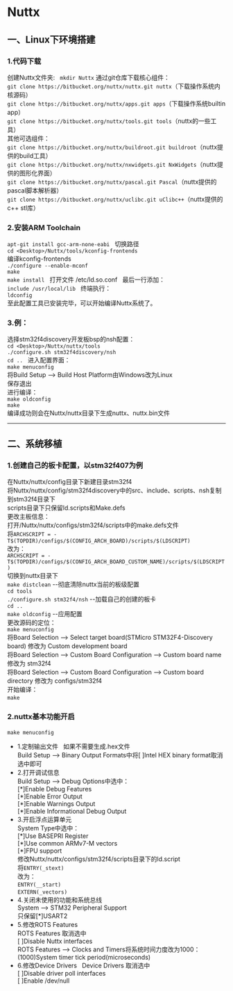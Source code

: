 # Nuttx #
## 一、Linux下环境搭建   
### 1.代码下载   
创建Nuttx文件夹:  
`mkdir Nuttx`
通过git仓库下载核心组件：  
`git clone https://bitbucket.org/nuttx/nuttx.git nuttx`（下载操作系统内核源码）  
`git clone https://bitbucket.org/nuttx/apps.git apps`（下载操作系统builtin app）  
`git clone https://bitbucket.org/nuttx/tools.git tools`（nuttx的一些工具）  
其他可选组件：  
`git clone https://bitbucket.org/nuttx/buildroot.git buildroot`（nuttx提供的build工具）  
`git clone https://bitbucket.org/nuttx/nxwidgets.git NxWidgets`（nuttx提供的图形化界面）  
`git clone https://bitbucket.org/nuttx/pascal.git Pascal`（nuttx提供的pascal脚本解析器）  
`git clone https://bitbucket.org/nuttx/uclibc.git uClibc++`（nuttx提供的c++ stl库）  
### 2.安装ARM Toolchain   
`apt-git install gcc-arm-none-eabi`  
切换路径  
`cd <Desktop>/Nuttx/tools/kconfig-frontends`  
编译kconfig-frontends  
`./configure --enable-mconf`  
`make`  
`make install`  
打开文件 /etc/ld.so.conf  
最后一行添加：    
`include /usr/local/lib`  
终端执行：  
`ldconfig`  
至此配置工具已安装完毕，可以开始编译Nuttx系统了。  
### 3.例：  
选择stm32f4discovery开发板bsp的nsh配置：  
`cd <Desktop>/Nuttx/nuttx/tools`  
`./configure.sh stm32f4discovery/nsh`  
`cd ..`  
进入配置界面：  
`make menuconfig`  
将Build Setup --> Build Host Platform由Windows改为Linux  
保存退出  
进行编译：  
`make oldconfig`  
`make`  
编译成功则会在Nuttx/nuttx目录下生成nuttx、nuttx.bin文件  

---    
## 二、系统移植   
### 1.创建自己的板卡配置，以stm32f407为例   
在Nuttx/nuttx/config目录下新建目录stm32f4  
将Nuttx/nuttx/config/stm32f4discovery中的src、include、scripts、nsh复制到stm32f4目录下  
scripts目录下只保留ld.scripts和Make.defs  
更改主板信息：  
打开/Nuttx/nuttx/configs/stm32f4/scripts中的make.defs文件  
将`ARCHSCRIPT = -T$(TOPDIR)/configs/$(CONFIG_ARCH_BOARD)/scripts/$(LDSCRIPT)`  
改为：  
`ARCHSCRIPT = -T$(TOPDIR)/configs/$(CONFIG_ARCH_BOARD_CUSTOM_NAME)/scripts/$(LDSCRIPT)`  
切换到nuttx目录下  
`make distclean`  --彻底清除nuttx当前的板级配置  
`cd tools`  
`./configure.sh stm32f4/nsh` --加载自己的创建的板卡  
`cd ..`  
`make oldconfig`  --应用配置  
更改源码的定位：  
`make menuconfig`  
将Board Selection --> Select target board(STMicro STM32F4-Discovery board) 修改为 Custom development board  
将Board Selection --> Custom Board Configuration --> Custom board name 修改为 stm32f4  
将Board Selection --> Custom Board Configuration --> Custom board directory 修改为 configs/stm32f4  
开始编译：  
`make`  
### 2.nuttx基本功能开启   
`make menuconfig`  
* 1.定制输出文件  
如果不需要生成.hex文件  
Build Setup --> Binary Output Formats中将\[ \]Intel HEX binary format取消选中即可  
* 2.打开调试信息  
Build Setup --> Debug Options中选中：  
\[\*\]Enable Debug Features  
\[\*\]Enable Error Output  
\[\*\]Enable Warnings Output  
\[\*\]Enable Informational Debug Output  
* 3.开启浮点运算单元  
System Type中选中：  
\[\*\]Use BASEPRI Register  
\[\*\]Use common ARMv7-M vectors  
\[\*\]FPU support  
修改Nuttx/nuttx/configs/stm32f4/scripts目录下的ld.script  
将`ENTRY(_stext)`  
改为：  
`ENTRY(__start)`  
`EXTERN(_vectors)`  
* 4.关闭未使用的功能和系统总线  
System --> STM32 Peripheral Support  
只保留\[\*\]USART2  
* 5.修改ROTS Features  
ROTS Features 取消选中  
\[ \]Disable Nuttx interfaces  
ROTS Features --> Clocks and Timers将系统时间力度改为1000：  
(1000)System timer tick period(microseconds)  
* 6.修改Device Drivers  
Device Drivers 取消选中  
\[ \]Disable driver poll interfaces  
\[ \]Enable /dev/null  






